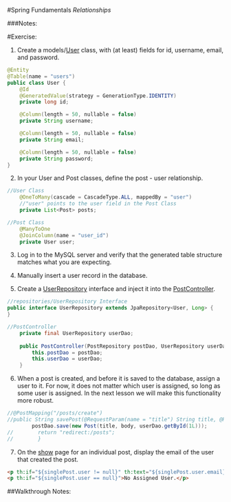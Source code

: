 #Spring Fundamentals
*Relationships*

###Notes:

#Exercise:
1. Create a models/[User](/Users/justinwelsh/IdeaProjects/springblog/src/main/java/com/codeup/springblog/models/User.java) class, with (at least) fields for id, username, email, and password.

```java
@Entity
@Table(name = "users")
public class User {
    @Id
    @GeneratedValue(strategy = GenerationType.IDENTITY)
    private long id;

    @Column(length = 50, nullable = false)
    private String username;

    @Column(length = 50, nullable = false)
    private String email;

    @Column(length = 50, nullable = false)
    private String password;
}
```


2. In your User and Post classes, define the post - user relationship.

```java
//User Class
    @OneToMany(cascade = CascadeType.ALL, mappedBy = "user")
    //"user" points to the user field in the Post Class
    private List<Post> posts;
```
```java
//Post Class
    @ManyToOne
    @JoinColumn(name = "user_id")
    private User user; 
```

3. Log in to the MySQL server and verify that the generated table structure matches what you are expecting.


4. Manually insert a user record in the database.


5. Create a [UserRepository](/Users/justinwelsh/IdeaProjects/springblog/src/main/java/com/codeup/springblog/repositories/UserRepository.java) interface and inject it into the [PostController](/Users/justinwelsh/IdeaProjects/springblog/src/main/java/com/codeup/springblog/controllers/PostController.java).

```java
//repositories/UserRepository Interface
public interface UserRepository extends JpaRepository<User, Long> {
}
```
```java
//PostController
    private final UserRepository userDao;
    
    public PostController(PostRepository postDao, UserRepository userDao) {
        this.postDao = postDao;
        this.userDao = userDao;
    }
```

6. When a post is created, and before it is saved to the database, assign a user to it. For now, it does not matter which user is assigned, so long as some user is assigned. In the next lesson we will make this functionality more robust.

```java
//@PostMapping("/posts/create")
//public String savePost(@RequestParam(name = "title") String title, @RequestParam(name = "body") String body) {
        postDao.save(new Post(title, body, userDao.getById(1L)));
//        return "redirect:/posts";
//        }
```

7. On the [show](/Users/justinwelsh/IdeaProjects/springblog/src/main/resources/templates/posts/show.html) page for an individual post, display the email of the user that created the post.

```html
<p th:if="${singlePost.user != null}" th:text="${singlePost.user.email}"></p>
<p th:if="${singlePost.user == null}">No Assigned User.</p>
```


##Walkthrough Notes: